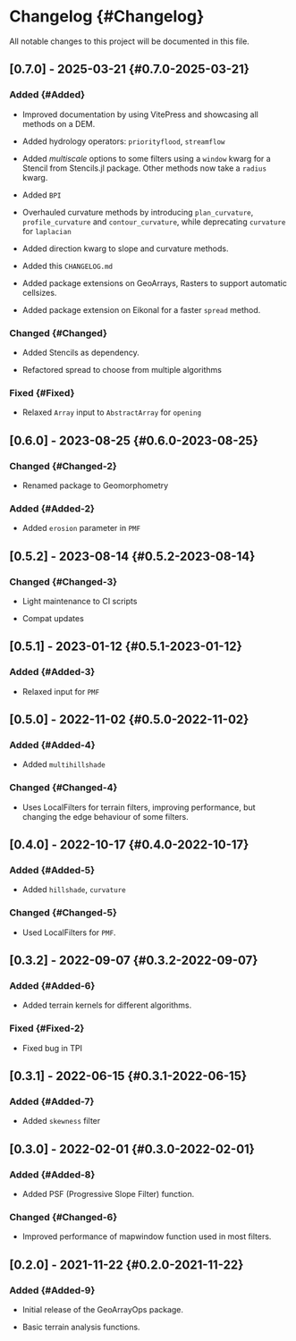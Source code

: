 
# Changelog {#Changelog}

All notable changes to this project will be documented in this file.

## [0.7.0] - 2025-03-21 {#0.7.0-2025-03-21}

### Added {#Added}
- Improved documentation by using VitePress and showcasing all methods on a DEM.
  
- Added hydrology operators: `priorityflood`, `streamflow`
  
- Added _multiscale_ options to some filters using a `window` kwarg for a Stencil from Stencils.jl package. Other methods now take a `radius` kwarg.
  
- Added `BPI`
  
- Overhauled curvature methods by introducing `plan_curvature`, `profile_curvature` and `contour_curvature`, while deprecating `curvature` for `laplacian`
  
- Added direction kwarg to slope and curvature methods.
  
- Added this `CHANGELOG.md`
  
- Added package extensions on GeoArrays, Rasters to support automatic cellsizes.
  
- Added package extension on Eikonal for a faster `spread` method.
  

### Changed {#Changed}
- Added Stencils as dependency.
  
- Refactored spread to choose from multiple algorithms
  

### Fixed {#Fixed}
- Relaxed `Array` input to `AbstractArray` for `opening`
  

## [0.6.0] - 2023-08-25 {#0.6.0-2023-08-25}

### Changed {#Changed-2}
- Renamed package to Geomorphometry
  

### Added {#Added-2}
- Added `erosion` parameter in `PMF`
  

## [0.5.2] - 2023-08-14 {#0.5.2-2023-08-14}

### Changed {#Changed-3}
- Light maintenance to CI scripts
  
- Compat updates
  

## [0.5.1] - 2023-01-12 {#0.5.1-2023-01-12}

### Added {#Added-3}
- Relaxed input for `PMF`
  

## [0.5.0] - 2022-11-02 {#0.5.0-2022-11-02}

### Added {#Added-4}
- Added `multihillshade`
  

### Changed {#Changed-4}
- Uses LocalFilters for terrain filters, improving performance, but changing the edge behaviour of some filters.
  

## [0.4.0] - 2022-10-17 {#0.4.0-2022-10-17}

### Added {#Added-5}
- Added `hillshade`, `curvature`
  

### Changed {#Changed-5}
- Used LocalFilters for `PMF`.
  

## [0.3.2] - 2022-09-07 {#0.3.2-2022-09-07}

### Added {#Added-6}
- Added terrain kernels for different algorithms.
  

### Fixed {#Fixed-2}
- Fixed bug in TPI
  

## [0.3.1] - 2022-06-15 {#0.3.1-2022-06-15}

### Added {#Added-7}
- Added `skewness` filter
  

## [0.3.0] - 2022-02-01 {#0.3.0-2022-02-01}

### Added {#Added-8}
- Added PSF (Progressive Slope Filter) function.
  

### Changed {#Changed-6}
- Improved performance of mapwindow function used in most filters.
  

## [0.2.0] - 2021-11-22 {#0.2.0-2021-11-22}

### Added {#Added-9}
- Initial release of the GeoArrayOps package.
  
- Basic terrain analysis functions.
  
